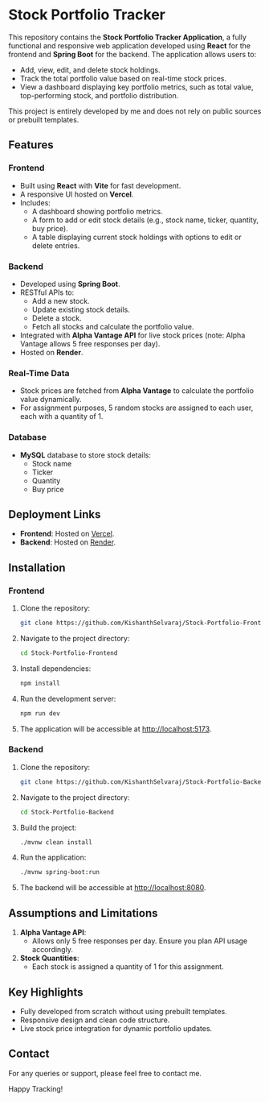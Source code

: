 
# Stock Portfolio Tracker

This repository contains the **Stock Portfolio Tracker Application**, a fully functional and responsive web application developed using **React** for the frontend and **Spring Boot** for the backend. The application allows users to:

- Add, view, edit, and delete stock holdings.  
- Track the total portfolio value based on real-time stock prices.  
- View a dashboard displaying key portfolio metrics, such as total value, top-performing stock, and portfolio distribution.  

This project is entirely developed by me and does not rely on public sources or prebuilt templates.


## Features

### **Frontend**
- Built using **React** with **Vite** for fast development.  
- A responsive UI hosted on **Vercel**.  
- Includes:
  - A dashboard showing portfolio metrics.  
  - A form to add or edit stock details (e.g., stock name, ticker, quantity, buy price).  
  - A table displaying current stock holdings with options to edit or delete entries.  



### **Backend**
- Developed using **Spring Boot**.  
- RESTful APIs to:
  - Add a new stock.  
  - Update existing stock details.  
  - Delete a stock.  
  - Fetch all stocks and calculate the portfolio value.  
- Integrated with **Alpha Vantage API** for live stock prices (note: Alpha Vantage allows 5 free responses per day).  
- Hosted on **Render**.  



### **Real-Time Data**
- Stock prices are fetched from **Alpha Vantage** to calculate the portfolio value dynamically.  
- For assignment purposes, 5 random stocks are assigned to each user, each with a quantity of 1.  



### **Database**
- **MySQL** database to store stock details:
  - Stock name  
  - Ticker  
  - Quantity  
  - Buy price  



## Deployment Links
- **Frontend**: Hosted on [Vercel](https://stock-portfolio-frontend-sigma.vercel.app).  
- **Backend**: Hosted on [Render](https://stock-portfolio-backend-ub88.onrender.com).  



## Installation

### **Frontend**
1. Clone the repository:  
   ```bash
   git clone https://github.com/KishanthSelvaraj/Stock-Portfolio-Frontend.git
   ```
2. Navigate to the project directory:  
   ```bash
   cd Stock-Portfolio-Frontend
   ```
3. Install dependencies:  
   ```bash
   npm install
   ```
4. Run the development server:  
   ```bash
   npm run dev
   ```
5. The application will be accessible at [http://localhost:5173](http://localhost:5173).  



### **Backend**
1. Clone the repository:  
   ```bash
   git clone https://github.com/KishanthSelvaraj/Stock-Portfolio-Backend.git
   ```
2. Navigate to the project directory:  
   ```bash
   cd Stock-Portfolio-Backend
   ```
3. Build the project:  
   ```bash
   ./mvnw clean install
   ```
4. Run the application:  
   ```bash
   ./mvnw spring-boot:run
   ```
5. The backend will be accessible at [http://localhost:8080](http://localhost:8080).  



## Assumptions and Limitations
1. **Alpha Vantage API**:  
   - Allows only 5 free responses per day. Ensure you plan API usage accordingly.  
2. **Stock Quantities**:  
   - Each stock is assigned a quantity of 1 for this assignment.  



## Key Highlights
- Fully developed from scratch without using prebuilt templates.  
- Responsive design and clean code structure.  
- Live stock price integration for dynamic portfolio updates.  



## Contact
For any queries or support, please feel free to contact me.  

Happy Tracking!  

 

